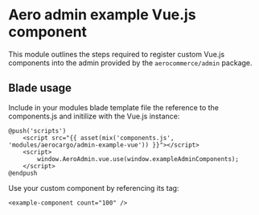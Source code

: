 # Aero admin example Vue.js component

This module outlines the steps required to register custom Vue.js components into the admin provided by the `aerocommerce/admin` package.

## Blade usage

Include in your modules blade template file the reference to the components.js and initilize with the Vue.js instance:

```blade
@push('scripts')
    <script src="{{ asset(mix('components.js', 'modules/aerocargo/admin-example-vue')) }}"></script>
    <script>
        window.AeroAdmin.vue.use(window.exampleAdminComponents);
    </script>
@endpush
```

Use your custom component by referencing its tag:

```blade
<example-component count="100" />
```
